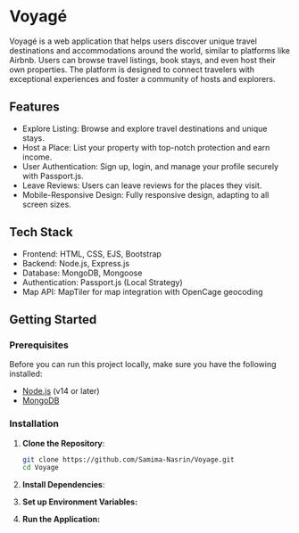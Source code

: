 # Voyagé

Voyagé is a web application that helps users discover unique travel destinations and accommodations around the world, similar to platforms like Airbnb. Users can browse travel listings, book stays, and even host their own properties. The platform is designed to connect travelers with exceptional experiences and foster a community of hosts and explorers.

## Features

- Explore Listing: Browse and explore travel destinations and unique stays.
- Host a Place: List your property with top-notch protection and earn income.
- User Authentication: Sign up, login, and manage your profile securely with Passport.js.
- Leave Reviews: Users can leave reviews for the places they visit.
- Mobile-Responsive Design: Fully responsive design, adapting to all screen sizes.

## Tech Stack

- Frontend: HTML, CSS, EJS, Bootstrap
- Backend: Node.js, Express.js
- Database: MongoDB, Mongoose
- Authentication: Passport.js (Local Strategy)
- Map API: MapTiler for map integration with OpenCage geocoding

## Getting Started

### Prerequisites

Before you can run this project locally, make sure you have the following installed:

- [Node.js](https://nodejs.org/en/download/) (v14 or later)
- [MongoDB](https://www.mongodb.com/try/download/community)

### Installation

1. **Clone the Repository**:

   ```bash
   git clone https://github.com/Samima-Nasrin/Voyage.git
   cd Voyage

2. **Install Dependencies**:
3. **Set up Environment Variables:**
4. **Run the Application:**
